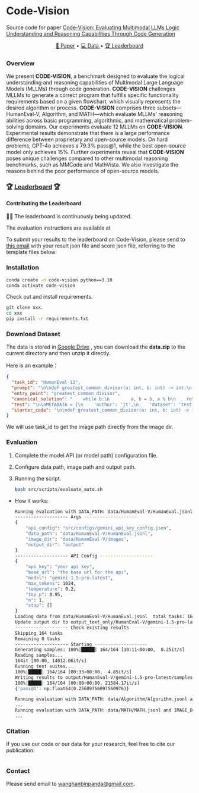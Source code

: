 # Code-Vision

Source code for paper [Code-Vision: Evaluating Multimodal LLMs Logic Understanding and Reasoning Capabilities Through Code Generation]()

<p align="center">
    <a href="">📜 Paper</a> •
    <a href="">💻 Data </a> •
    <a href="https://hellokisen.github.io/codevision.io/">🏆 Leaderboard</a> 
</p>

### Overview

We present **CODE-VISION**, a benchmark designed to evaluate the logical understanding and reasoning capabilities of Multimodal Large Language Models (MLLMs) through code generation. **CODE-VISION** challenges MLLMs to generate a correct program that fulfills specific functionality requirements based on a given flowchart, which visually represents the desired algorithm or process. **CODE-VISION** comprises three subsets—HumanEval-V, Algorithm, and MATH—which evaluate MLLMs' reasoning abilities across basic programming, algorithmic, and mathematical problem-solving domains. Our experiments evaluate 12 MLLMs on **CODE-VISION**. Experimental results demonstrate that there is a large performance difference between proprietary and open-source models. On hard problems, GPT-4o achieves a 79.3% pass@1, while the best open-source model only achieves 15%. Further experiments reveal that **CODE-VISION** poses unique challenges compared to other multimodal reasoning benchmarks, such as MMCode and MathVista. We also investigate the reasons behind the poor performance of open-source models.

### 🏆 [Leaderboard](https://hellokisen.github.io/codevision.io/) 🏆

#### Contributing the Leaderboard

🚨🚨 The leaderboard is continuously being updated.

The evaluation instructions are available at 

To submit your results to the leaderboard on Code-Vision, please send to [this email]() with your result json file and score json file, referring to the template files below:





### Installation

```bash
conda create -n code-vision python==3.10
conda activate code-vision
```

Check out and install requirements.

```bash
git clone xxx.
cd xxx
pip install -r requirements.txt
```

### Download Dataset

The data is stored in [Google Drive](https://drive.google.com/file/d/1aiJB6Z1xQcBAwgcfJFTOUIpf6vVYRsq_/view?usp=sharing) , you can download the **data.zip** to the current directory and then unzip it directly.

Here is an example：

```json
{
  "task_id": "HumanEval-13", 
  "prompt": "\n\ndef greatest_common_divisor(a: int, b: int) -> int:\n    \"\"\" Return a greatest common divisor of two integers a and b\n    >>> greatest_common_divisor(3, 5)\n    1\n    >>> greatest_common_divisor(25, 15)\n    5\n    \"\"\"\n", 
  "entry_point": "greatest_common_divisor", 
  "canonical_solution": "    while b:\n        a, b = b, a % b\n    return a\n", 
  "test": "\n\nMETADATA = {\n    'author': 'jt',\n    'dataset': 'test'\n}\n\n\ndef check(candidate):\n    assert candidate(3, 7) == 1\n    assert candidate(10, 15) == 5\n    assert candidate(49, 14) == 7\n    assert candidate(144, 60) == 12\n", 
  "starter_code": "\n\ndef greatest_common_divisor(a: int, b: int) -> int:"
}
```

We will use task_id to get the image path directly from the image dir.

### Evaluation

1. Complete the model API (or model path) configuration file.

   

2. Configure data path, image path and output path.

   

3. Running the script.

   ```sh
   bash src/scripts/evaluate_auto.sh
   ```

- How it works:

  ```sh
  Running evaluation with DATA_PATH: data/HumanEval-V/HumanEval.jsonl and IMAGE_DIR: data/HumanEval-V/images
  -------------------- Args --------------------
  {
      "api_config": "src/configs/gemini_api_key_config.json",
      "data_path": "data/HumanEval-V/HumanEval.jsonl",
      "image_dir": "data/HumanEval-V/images",
      "output_dir": "output"
  }
  -------------------- API Config --------------------
  {
      "api_key": "your api key",
      "base_url": "the base url for the api",
      "model": "gemini-1.5-pro-latest",
      "max_tokens": 1024,
      "temperature": 0.2,
      "top_p": 0.95,
      "n": 1,
      "stop": []
  }
  Loading data from data/HumanEval-V/HumanEval.jsonl  total tasks: 164
  Update output dir to output_text_only/HumanEval-V/gemini-1.5-pro-latest
  -------------------- Check existing results --------------------
  Skipping 164 tasks
  Remaining 0 tasks
  -------------------- Starting --------------------
  Generating samples: 100%|█████| 164/164 [10:11<00:00,  0.25it/s]
  Reading samples...
  164it [00:00, 14012.06it/s]
  Running test suites...
  100%|█████| 164/164 [00:33<00:00,  4.85it/s]
  Writing results to output/HumanEval-V/gemini-1.5-pro-latest/samples.jsonl_results.jsonl...
  100%|█████| 164/164 [00:00<00:00, 21584.17it/s]
  {'pass@1': np.float64(0.25609756097560976)}
  
  Running evaluation with DATA_PATH: data/Algorithm/Algorithm.jsonl and IMAGE_DIR: data/Algorithm/images
  ...
  Running evaluation with DATA_PATH: data/MATH/MATH.jsonl and IMAGE_DIR: data/MATH/images
  ...
  ```

### Citation

If you use our code or our data for your research, feel free to cite our publication:

```

```



### Contact

Please send email to [wanghanbinpanda@gmail.com](mailto:wanghanbinpanda@gmail.com).
